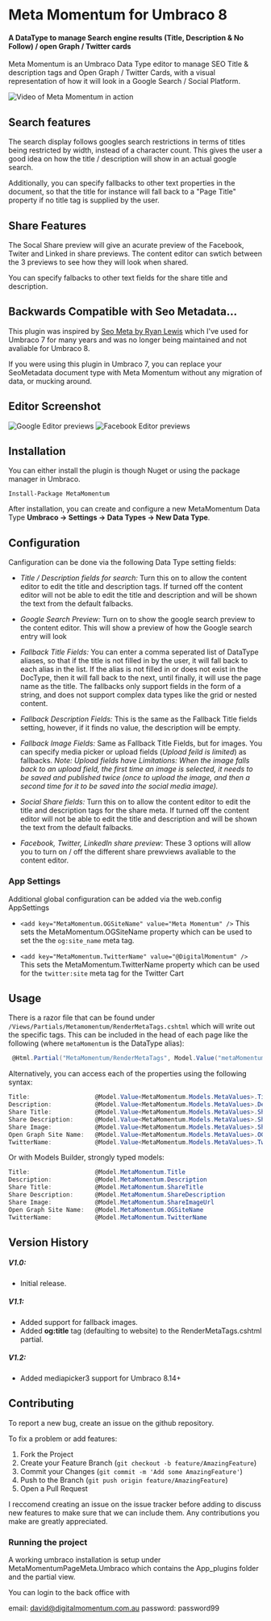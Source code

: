 # Meta Momentum for Umbraco 8

#### A DataType to manage Search engine results (Title, Description & No Follow) /  open Graph / Twitter cards

Meta Momentum is an Umbraco Data Type editor to manage SEO Title & description tags and Open Graph / Twitter Cards, 
with a visual representation of how it will look in a Google Search / Social Platform. 

![Video of Meta Momentum in action](GithubFiles/Images/Newtons_Cradle_In_Action.gif)

## Search features
The search display follows googles search restrictions in terms of titles being restricted by width, instead of a character count. 
This gives the user a good idea on how the title / description will show in an actual google search.

Additionally, you can specify fallbacks to other text properties in the document, so that the title for instance will fall back to a "Page Title" property 
if no title tag is supplied by the user.

## Share Features
The Socal Share preview will give an acurate preview of the Facebook, Twiter and Linked in share previews. 
The content editor can swtich between the 3 previews to see how they will look when shared.

You can specify falbacks to other text fields for the share title and description. 


## Backwards Compatible with Seo Metadata...

This plugin was inspired by [Seo Meta by Ryan Lewis](https://github.com/ryanlewis/seo-metadata) which I've used for Umbraco 7 for many years and 
was no longer being maintained and not avaliable for Umbraco 8.

If you were using this plugin in Umbraco 7, you can replace your SeoMetadata document type with Meta Momentum without any migration of data, or mucking around.


## Editor Screenshot
![Google  Editor previews](GithubFiles/Images/Edit_SEO_Screenshot.png)
![Facebook Editor previews](GithubFiles/Images/Edit_SocialShare_Screenshot.png)


## Installation
You can either install the plugin is though Nuget or using the package manager in Umbraco.

`Install-Package MetaMomentum`

After installation, you can create and configure a new MetaMomentum Data Type **Umbraco -> Settings -> Data Types -> New Data Type**. 

## Configuration
Canfiguration can be done via the following Data Type setting fields: 

- *Title / Description fields for search:* Turn this on to allow the content editor to edit the title and description tags. 
If turned off the content editor will not be able to edit the title and description and will be shown the text from the default falbacks.

- *Google Search Preview:* Turn on to show the google search preview to the content editor. This will show a preview of how the Google search entry will look

- *Fallback Title Fields:* You can enter a comma seperated list of DataType aliases, so that if the title is not filled in by the user, it will fall back to each alias in the list. 
If the alias is not filled in or does not exist in the DocType, then it will fall back to the next, until finally, it will use the page name as the title. 
The fallbacks only support fields in the form of a string, and does not support complex data types like the grid or nested content.

- *Fallback Description Fields:* This is the same as the Fallback Title fields setting, however, if it finds no value, the description will be empty. 

- *Fallback Image Fields:* Same as Fallback Title Fields, but for images. You can specify media picker or upload fields (*Upload feild is limited*) as fallbacks. *Note: Upload fields have Limitations: When the image falls back to an upload field, the first time an image is selected, it needs to be saved and published twice (once to upload the image, and then a second time for it to be saved into the social media image).*

- *Social Share fields:* Turn this on to allow the content editor to edit the title and description tags for the share meta. 
If turned off the content editor will not be able to edit the title and description and will be shown the text from the default falbacks.

- *Facebook, Twitter, LinkedIn share preview*: These 3 options will allow you to turn on / off the different share prewviews avaliable to the content editor. 

### App Settings
Additional global configuration can be added via the web.config AppSettings

 - `<add key="MetaMomentum.OGSiteName" value="Meta Momentum" />` This sets the MetaMomentum.OGSiteName property which can be used to set the the `og:site_name` meta tag.

 - `<add key="MetaMomentum.TwitterName" value="@DigitalMomentum" />` This sets the MetaMomentum.TwitterName property which can be used for the `twitter:site` meta tag for the Twitter Cart

## Usage
There is a razor file that can be found under `/Views/Partials/Metamomentum/RenderMetaTags.cshtml` which will write out the specific tags. 
This can be included in the head of each page like the following (where `metaMomentum` is the DataType alias):

```c#
 @Html.Partial("MetaMomentum/RenderMetaTags", Model.Value("metaMomentum"))
```

Alternatively, you can access each of the properties using the following syntax:

```c#
Title:					@Model.Value<MetaMomentum.Models.MetaValues>.Title
Description:			@Model.Value<MetaMomentum.Models.MetaValues>.Description
Share Title:			@Model.Value<MetaMomentum.Models.MetaValues>.ShareTitle
Share Description:		@Model.Value<MetaMomentum.Models.MetaValues>.ShareDescription
Share Image:			@Model.Value<MetaMomentum.Models.MetaValues>.ShareImageUrl
Open Graph Site Name:	@Model.Value<MetaMomentum.Models.MetaValues>.OGSiteName
TwitterName:			@Model.Value<MetaMomentum.Models.MetaValues>.TwitterName
```

Or with Models Builder, strongly typed models:

```c#
Title:					@Model.MetaMomentum.Title
Description:			@Model.MetaMomentum.Description
Share Title:			@Model.MetaMomentum.ShareTitle
Share Description:		@Model.MetaMomentum.ShareDescription
Share Image:			@Model.MetaMomentum.ShareImageUrl
Open Graph Site Name:	@Model.MetaMomentum.OGSiteName
TwitterName:			@Model.MetaMomentum.TwitterName
```


## Version History

##### V1.0:
 - Initial release.

##### V1.1:
 - Added support for fallback images.
 - Added **og:title** tag (defaulting to website) to the RenderMetaTags.cshtml partial.

##### V1.2:
 - Added mediapicker3 support for Umbraco 8.14+


## Contributing

To report a new bug, create an issue on the github repository. 

To fix a problem or add features:

1. Fork the Project
2. Create your Feature Branch (`git checkout -b feature/AmazingFeature`)
3. Commit your Changes (`git commit -m 'Add some AmazingFeature'`)
4. Push to the Branch (`git push origin feature/AmazingFeature`)
5. Open a Pull Request

I reccomend creating an issue on the issue tracker before adding to discuss new features to make sure that we can include them. Any contributions you make are greatly appreciated. 


### Running the project

A working umbraco installation is setup under MetaMomentumPageMeta.Umbraco which contains the App_plugins folder and the partial view. 

You can login to the back office with

email: david@digitalmomentum.com.au
password: password99